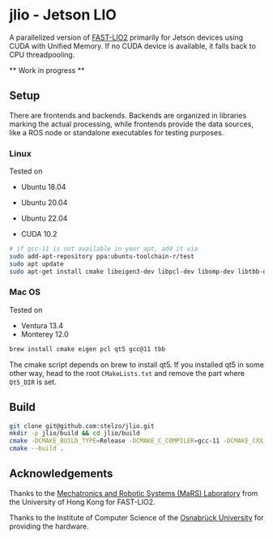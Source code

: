 # jlio - Jetson LIO

A parallelized version of [FAST-LIO2](https://github.com/hku-mars/FAST_LIO) primarily for Jetson devices using CUDA with Unified Memory. If no CUDA device is available, it falls back to CPU threadpooling.

** Work in progress **

## Setup
There are frontends and backends. Backends are organized in libraries marking the actual processing, while frontends provide the data sources, like a ROS node or standalone executables for testing purposes.

### Linux

Tested on
- Ubuntu 18.04
- Ubuntu 20.04
- Ubuntu 22.04

- CUDA 10.2

```bash
# if gcc-11 is not available in your apt, add it via
sudo add-apt-repository ppa:ubuntu-toolchain-r/test
sudo apt update
sudo apt-get install cmake libeigen3-dev libpcl-dev libomp-dev libtbb-dev gcc-11 g++-11
```

### Mac OS

Tested on
- Ventura 13.4
- Monterey 12.0

```bash
brew install cmake eigen pcl qt5 gcc@11 tbb
```

The cmake script depends on brew to install qt5. If you installed qt5 in some other way, head to the root `CMakeLists.txt` and remove the part where `Qt5_DIR` is set.

## Build
```bash
git clone git@github.com:stelzo/jlio.git
mkdir -p jlio/build && cd jlio/build
cmake -DCMAKE_BUILD_TYPE=Release -DCMAKE_C_COMPILER=gcc-11 -DCMAKE_CXX_COMPILER=g++-11 ..
cmake --build .
```

## Acknowledgements
Thanks to the [Mechatronics and Robotic Systems (MaRS) Laboratory](https://mars.hku.hk) from the University of Hong Kong for FAST-LIO2.

Thanks to the Institute of Computer Science of the [Osnabrück University](https://www.uni-osnabrueck.de/en/home/) for providing the hardware.
